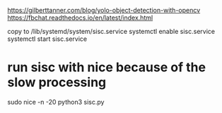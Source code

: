 https://gilberttanner.com/blog/yolo-object-detection-with-opencv
https://fbchat.readthedocs.io/en/latest/index.html

copy to /lib/systemd/system/sisc.service
systemctl enable sisc.service
systemctl start sisc.service

# run sisc with nice because of the slow processing
sudo nice -n -20 python3 sisc.py
